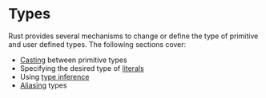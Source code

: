 # Types

Rust provides several mechanisms to change or define the type of primitive and user defined types. The following sections cover:

* [Casting] between primitive types
* Specifying the desired type of [literals]
* Using [type inference]
* [Aliasing] types

[Casting]: types/cast.md
[literals]: types/literals.md
[type inference]: types/inference.md
[Aliasing]: types/alias.md
